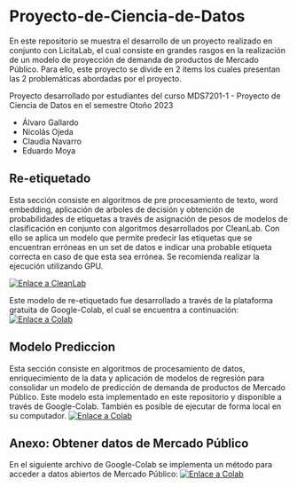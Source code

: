 # Proyecto-de-Ciencia-de-Datos
En este repositorio se muestra el desarrollo de un proyecto realizado en conjunto con LicitaLab, el cual consiste en grandes rasgos en la realización de un modelo de proyección de demanda de productos de Mercado Público. Para ello, este proyecto se divide en 2 items los cuales presentan las 2 problemáticas abordadas por el proyecto.

Proyecto desarrollado por estudiantes del curso MDS7201-1 - Proyecto de Ciencia de Datos en el semestre Otoño 2023
- Álvaro Gallardo
- Nicolás Ojeda
- Claudia Navarro
- Eduardo Moya

## Re-etiquetado
Esta sección consiste en algoritmos de pre procesamiento de texto, word embedding, aplicación de arboles de decisión y obtención de probabilidades de etiquetas a través de asignación de pesos de modelos de clasificación en conjunto con algoritmos desarrollados por CleanLab. Con ello se aplica un modelo que permite predecir las etiquetas que se encuentran erróneas en un set de datos e indicar una probable etiqueta correcta en caso de que esta sea errónea. Se recomienda realizar la ejecución utilizando GPU.

[![Enlace a CleanLab](https://img.shields.io/badge/Enlace%20a%20CleanLab-GitHub-brightgreen)](https://github.com/cleanlab)

Este modelo de re-etiquetado fue desarrollado a través de la plataforma gratuita de Google-Colab, el cual se encuentra a continuación:
[![Enlace a Colab](https://colab.research.google.com/assets/colab-badge.svg)](https://colab.research.google.com/drive/1iPZN2GPoMizBdTDXeyb8C32iBDADBTEg?usp=sharing)

## **Modelo Prediccion**
Esta sección consiste en algoritmos de procesamiento de datos, enriquecimiento de la data y aplicación de modelos de regresión para consolidar un modelo de predicción de demanda de productos de Mercado Público. Este modelo esta implementado en este repositorio y disponible a través de Google-Colab. También es posible de ejecutar de forma local en su computador.
[![Enlace a Colab](https://colab.research.google.com/assets/colab-badge.svg)](https://colab.research.google.com/drive/1kozU-sL4gbWYIfEjqJ9W37rvi-nPOxtV?usp=sharing)

## **Anexo: Obtener datos de Mercado Público**
En el siguiente archivo de Google-Colab se implementa un método para acceder a datos abiertos de Mercado Público:
[![Enlace a Colab](https://colab.research.google.com/assets/colab-badge.svg)](https://colab.research.google.com/drive/1YYhzyMOv9olkqKbitjkficscNYJSlUQD?usp=sharing)
